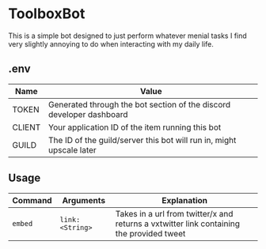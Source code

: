 # ToolboxBot

This is a simple bot designed to just perform whatever menial tasks I find very slightly annoying to do when interacting with my daily life.

## .env

|  Name  | Value |
| ------ | ----- |
| TOKEN  | Generated through the bot section of the discord developer dashboard |
| CLIENT | Your application ID of the item running this bot |
| GUILD  | The ID of the guild/server this bot will run in, might upscale later |

## Usage

| Command | Arguments | Explanation |
| ------- | --------- | ----------- |
| `embed` | `link: <String>` | Takes in a url from twitter/x and returns a vxtwitter link containing the provided tweet |
